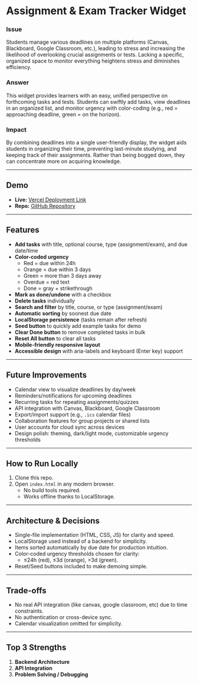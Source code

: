 # Assignment & Exam Tracker Widget

### Issue  
Students manage various deadlines on multiple platforms (Canvas, Blackboard, Google Classroom, etc.), leading to stress and increasing the likelihood of overlooking crucial assignments or tests. Lacking a specific, organized space to monitor everything heightens stress and diminishes efficiency.  

### Answer  
This widget provides learners with an easy, unified perspective on forthcoming tasks and tests. Students can swiftly add tasks, view deadlines in an organized list, and monitor urgency with color-coding (e.g., red = approaching deadline, green = on the horizon).  

### Impact  
By combining deadlines into a single user-friendly display, the widget aids students in organizing their time, preventing last-minute studying, and keeping track of their assignments. Rather than being bogged down, they can concentrate more on acquiring knowledge.  

---

## Demo  
- **Live:** [Vercel Deployment Link](https://alfred-interview.vercel.app/)  
- **Repo:** [GitHub Repository](https://github.com/NoahDereje/alfredInterview)  

---

## Features  
- **Add tasks** with title, optional course, type (assignment/exam), and due date/time  
- **Color-coded urgency**  
  - Red = due within 24h  
  - Orange = due within 3 days  
  - Green = more than 3 days away  
  - Overdue = red text  
  - Done = gray + strikethrough  
- **Mark as done/undone** with a checkbox  
- **Delete tasks** individually  
- **Search and filter** by title, course, or type (assignment/exam)  
- **Automatic sorting** by soonest due date  
- **LocalStorage persistence** (tasks remain after refresh)  
- **Seed button** to quickly add example tasks for demo  
- **Clear Done button** to remove completed tasks in bulk  
- **Reset All button** to clear all tasks  
- **Mobile-friendly responsive layout**  
- **Accessible design** with aria-labels and keyboard (Enter key) support  

---

## Future Improvements  
- Calendar view to visualize deadlines by day/week  
- Reminders/notifications for upcoming deadlines  
- Recurring tasks for repeating assignments/quizzes  
- API integration with Canvas, Blackboard, Google Classroom  
- Export/import support (e.g., `.ics` calendar files)  
- Collaboration features for group projects or shared lists  
- User accounts for cloud sync across devices  
- Design polish: theming, dark/light mode, customizable urgency thresholds  

---

## How to Run Locally  
1. Clone this repo.  
2. Open `index.html` in any modern browser.  
   - No build tools required.  
   - Works offline thanks to LocalStorage.  

---

## Architecture & Decisions  
- Single-file implementation (HTML, CSS, JS) for clarity and speed.  
- LocalStorage used instead of a backend for simplicity.  
- Items sorted automatically by due date for production intuition.  
- Color-coded urgency thresholds chosen for clarity:  
  - ≤24h (red), ≤3d (orange), >3d (green).  
- Reset/Seed buttons included to make demoing simple.  

---

## Trade-offs  
- No real API integration (like canvas, google classroom, etc) due to time constraints.  
- No authentication or cross-device sync.  
- Calendar visualization omitted for simplicity.  

---

## Top 3 Strengths  
1. **Backend Architecture**
2. **API Integration**
3. **Problem Solving / Debugging**  
